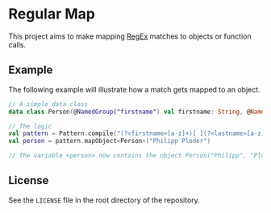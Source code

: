 # Regular Map
This project aims to make mapping [RegEx](https://docs.oracle.com/javase/8/docs/api/java/util/regex/Pattern.html)
matches to objects or function calls.

## Example
The following example will illustrate how a match gets mapped to an object.
```kotlin
// A simple data class
data class Person(@NamedGroup("firstname") val firstname: String, @NamedGroup("lastname") val lastname: String)

// The logic
val pattern = Pattern.compile("(?<firstname>[a-z]+)[ ](?<lastname>[a-z]+)", Pattern.CASE_INSENSITIVE)
val person = pattern.mapObject<Person>("Philipp Ploder")

// The variable <person> now contains the object Person("Philipp", "Ploder")
```

## License
See the `LICENSE` file in the root directory of the repository.
